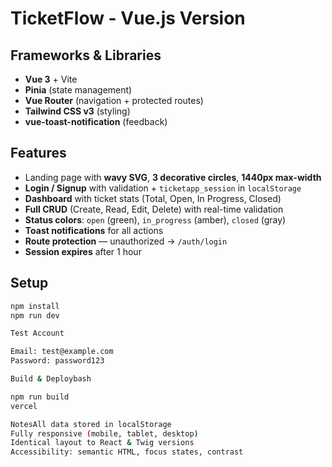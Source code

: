 # TicketFlow - Vue.js Version

## Frameworks & Libraries
- **Vue 3** + Vite
- **Pinia** (state management)
- **Vue Router** (navigation + protected routes)
- **Tailwind CSS v3** (styling)
- **vue-toast-notification** (feedback)

## Features
- Landing page with **wavy SVG**, **3 decorative circles**, **1440px max-width**
- **Login / Signup** with validation + `ticketapp_session` in `localStorage`
- **Dashboard** with ticket stats (Total, Open, In Progress, Closed)
- **Full CRUD** (Create, Read, Edit, Delete) with real-time validation
- **Status colors**: `open` (green), `in_progress` (amber), `closed` (gray)
- **Toast notifications** for all actions
- **Route protection** — unauthorized → `/auth/login`
- **Session expires** after 1 hour

## Setup
```bash
npm install
npm run dev

Test Account

Email: test@example.com
Password: password123

Build & Deploybash

npm run build
vercel

NotesAll data stored in localStorage
Fully responsive (mobile, tablet, desktop)
Identical layout to React & Twig versions
Accessibility: semantic HTML, focus states, contrast

